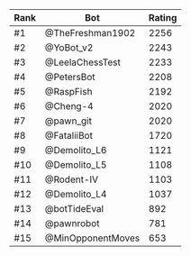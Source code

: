 Rank|Bot|Rating
---|---|---
#1|@TheFreshman1902|2256
#2|@YoBot_v2|2243
#3|@LeelaChessTest|2233
#4|@PetersBot|2208
#5|@RaspFish|2192
#6|@Cheng-4|2020
#7|@pawn_git|2020
#8|@FataliiBot|1720
#9|@Demolito_L6|1121
#10|@Demolito_L5|1108
#11|@Rodent-IV|1103
#12|@Demolito_L4|1037
#13|@botTideEval|892
#14|@pawnrobot|781
#15|@MinOpponentMoves|653
